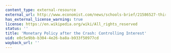 ```yaml
---
content_type: external-resource
external_url: http://www.economist.com/news/schools-brief/21586527-third-our-series-articles-financial-crisis-looks-unconventional
has_external_license_warning: true
license: https://en.wikipedia.org/wiki/All_rights_reserved
status: ''
title: 'Monetary Policy after the Crash: Controlling Interest'
uid: e0c5e9bb-b304-4e26-ba8a-b933f50977cd
wayback_url: ''
---
```

